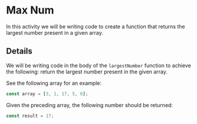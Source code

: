 # Max Num

In this activity we will be writing code to create a function that returns the largest number present in a given array.

## Details

We will be writing code in the body of the `largestNumber` function to achieve the following: return the largest number present in the given array.

See the following array for an example:

```js
const array = [3, 1, 17, 5, 6];
```

Given the preceding array, the following number should be returned:

```js
const result = 17;
```
